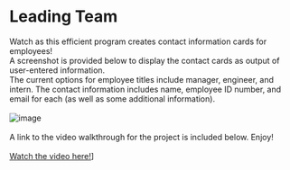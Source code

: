 # Leading Team

Watch as this efficient program creates contact information cards for employees!
<br>
A screenshot is provided below to display the contact cards as output of user-entered information.
<br>
The current options for employee titles include manager, engineer, and intern. The contact information includes name, employee ID number, and email for each (as well as some additional information).
<br>
<br>
![image](https://user-images.githubusercontent.com/67798512/102001848-5189ed80-3cab-11eb-955f-41b1cb0baf42.png)
<br>
<br>
A link to the video walkthrough for the project is included below. Enjoy!
<br>
<br> 
[Watch the video here!](https://drive.google.com/file/d/1RgKhNv-pWyhWv6AKhu5D7EyzjG2GJDiT/view)]